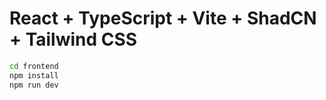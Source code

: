 # React + TypeScript + Vite + ShadCN + Tailwind CSS

```bash
cd frontend
npm install
npm run dev
```
